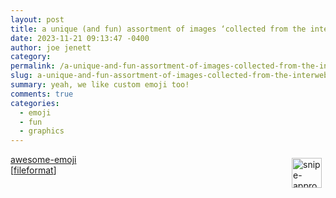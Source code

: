 ```yaml
---
layout: post
title: a unique (and fun) assortment of images ‘collected from the interwebs’
date: 2023-11-21 09:13:47 -0400
author: joe jenett
category: 
permalink: /a-unique-and-fun-assortment-of-images-collected-from-the-interwebs/
slug: a-unique-and-fun-assortment-of-images-collected-from-the-interwebs
summary: yeah, we like custom emoji too!
comments: true
categories:
  - emoji
  - fun
  - graphics
---
```

<p>
<img src="https://iwebthings.joejenett.com/images/snipe-approved.png" alt="snipe-approved" width="48" style="position:relative;float:right;margin:6px;width:48px;"><a href="snipe-approved.png" title=""></a><a title="GitHub - snipe/awesome-emoji" href="https://github.com/snipe/awesome-emoji/">awesome-emoji</a>
<br>[<a href="https://pinboard.in/u:fileformat">fileformat</a>]</p>
<a href="https://brid.gy/publish/mastodon"></a>